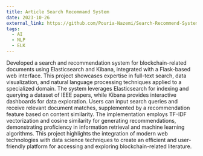 ```yaml
---
title: Article Search Recommand System
date: 2023-10-26
external_link: https://github.com/Pouria-Nazemi/Search-Recommend-System
tags:
  - AI
  - NLP
  - ELK
---
```


Developed a search and recommendation system for blockchain-related documents using Elasticsearch and Kibana, integrated with a Flask-based web interface. This project showcases expertise in full-text search, data visualization, and natural language processing techniques applied to a specialized domain. The system leverages Elasticsearch for indexing and querying a dataset of IEEE papers, while Kibana provides interactive dashboards for data exploration. Users can input search queries and receive relevant document matches, supplemented by a recommendation feature based on content similarity. The implementation employs TF-IDF vectorization and cosine similarity for generating recommendations, demonstrating proficiency in information retrieval and machine learning algorithms. This project highlights the integration of modern web technologies with data science techniques to create an efficient and user-friendly platform for accessing and exploring blockchain-related literature.

<!--more-->
